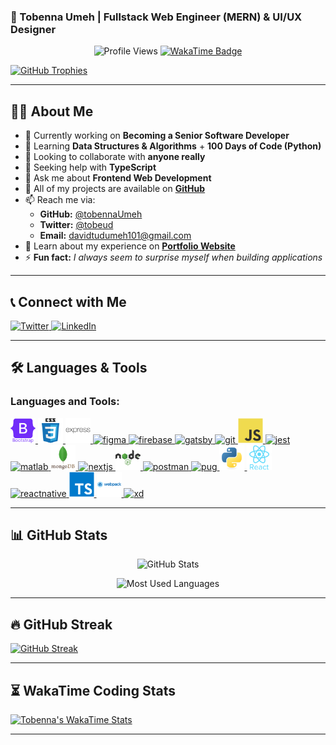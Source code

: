 ### 📌 Tobenna Umeh | Fullstack Web Engineer (MERN) & UI/UX Designer

<p align="center">
  <img src="https://komarev.com/ghpvc/?username=tobennaumeh&label=Profile%20views&color=0e75b6&style=flat" alt="Profile Views" />
  <a href="https://wakatime.com/@e5b122ac-8588-4bb4-980f-8a0a6611fbc2">
    <img src="https://wakatime.com/badge/user/e5b122ac-8588-4bb4-980f-8a0a6611fbc2.svg" alt="WakaTime Badge" />
  </a>
</p>

[![GitHub Trophies](https://github-profile-trophy.vercel.app/?username=tobennaUmeh)](https://github.com/ryo-ma/github-profile-trophy)

---

## 👨‍💻 About Me
- 🔭 Currently working on **Becoming a Senior Software Developer**  
- 🌱 Learning **Data Structures & Algorithms** + **100 Days of Code (Python)**  
- 👯 Looking to collaborate with **anyone really**  
- 🤝 Seeking help with **TypeScript**  
- 💬 Ask me about **Frontend Web Development**  
- 📂 All of my projects are available on **[GitHub](https://github.com/tobennaUmeh)**  
- 📫 Reach me via:
  - **GitHub:** [@tobennaUmeh](https://github.com/tobennaUmeh)  
  - **Twitter:** [@tobeud](https://twitter.com/tobeud)  
  - **Email:** [davidtudumeh101@gmail.com](mailto:davidtudumeh101@gmail.com)  
- 📄 Learn about my experience on **[Portfolio Website](https://tobennaumeh.github.io/)**  
- ⚡ **Fun fact:** _I always seem to surprise myself when building applications_  

---

## 📞 Connect with Me
<p align="left">
  <a href="https://twitter.com/tobeud" target="blank">
    <img src="https://raw.githubusercontent.com/rahuldkjain/github-profile-readme-generator/master/src/images/icons/Social/twitter.svg" alt="Twitter" height="30" width="40" />
  </a>
  <a href="https://www.linkedin.com/in/tobenna-umeh-2b66b8211/" target="blank">
    <img src="https://raw.githubusercontent.com/rahuldkjain/github-profile-readme-generator/master/src/images/icons/Social/linked-in-alt.svg" alt="LinkedIn" height="30" width="40" />
  </a>
</p>

---

## 🛠️ Languages & Tools
<h3 align="left">Languages and Tools:</h3>
<p align="left"> <a href="https://getbootstrap.com" target="_blank" rel="noreferrer"> <img src="https://raw.githubusercontent.com/devicons/devicon/master/icons/bootstrap/bootstrap-plain-wordmark.svg" alt="bootstrap" width="40" height="40"/> </a> <a href="https://www.w3schools.com/css/" target="_blank" rel="noreferrer"> <img src="https://raw.githubusercontent.com/devicons/devicon/master/icons/css3/css3-original-wordmark.svg" alt="css3" width="40" height="40"/> </a> <a href="https://expressjs.com" target="_blank" rel="noreferrer"> <img src="https://raw.githubusercontent.com/devicons/devicon/master/icons/express/express-original-wordmark.svg" alt="express" width="40" height="40"/> </a> <a href="https://www.figma.com/" target="_blank" rel="noreferrer"> <img src="https://www.vectorlogo.zone/logos/figma/figma-icon.svg" alt="figma" width="40" height="40"/> </a> <a href="https://firebase.google.com/" target="_blank" rel="noreferrer"> <img src="https://www.vectorlogo.zone/logos/firebase/firebase-icon.svg" alt="firebase" width="40" height="40"/> </a> <a href="https://www.gatsbyjs.com/" target="_blank" rel="noreferrer"> <img src="https://www.vectorlogo.zone/logos/gatsbyjs/gatsbyjs-icon.svg" alt="gatsby" width="40" height="40"/> </a> <a href="https://git-scm.com/" target="_blank" rel="noreferrer"> <img src="https://www.vectorlogo.zone/logos/git-scm/git-scm-icon.svg" alt="git" width="40" height="40"/> </a> <a href="https://developer.mozilla.org/en-US/docs/Web/JavaScript" target="_blank" rel="noreferrer"> <img src="https://raw.githubusercontent.com/devicons/devicon/master/icons/javascript/javascript-original.svg" alt="javascript" width="40" height="40"/> </a> <a href="https://jestjs.io" target="_blank" rel="noreferrer"> <img src="https://www.vectorlogo.zone/logos/jestjsio/jestjsio-icon.svg" alt="jest" width="40" height="40"/> </a> <a href="https://www.mathworks.com/" target="_blank" rel="noreferrer"> <img src="https://upload.wikimedia.org/wikipedia/commons/2/21/Matlab_Logo.png" alt="matlab" width="40" height="40"/> </a> <a href="https://www.mongodb.com/" target="_blank" rel="noreferrer"> <img src="https://raw.githubusercontent.com/devicons/devicon/master/icons/mongodb/mongodb-original-wordmark.svg" alt="mongodb" width="40" height="40"/> </a> <a href="https://nextjs.org/" target="_blank" rel="noreferrer"> <img src="https://cdn.worldvectorlogo.com/logos/nextjs-2.svg" alt="nextjs" width="40" height="40"/> </a> <a href="https://nodejs.org" target="_blank" rel="noreferrer"> <img src="https://raw.githubusercontent.com/devicons/devicon/master/icons/nodejs/nodejs-original-wordmark.svg" alt="nodejs" width="40" height="40"/> </a> <a href="https://postman.com" target="_blank" rel="noreferrer"> <img src="https://www.vectorlogo.zone/logos/getpostman/getpostman-icon.svg" alt="postman" width="40" height="40"/> </a> <a href="https://pugjs.org" target="_blank" rel="noreferrer"> <img src="https://cdn.worldvectorlogo.com/logos/pug.svg" alt="pug" width="40" height="40"/> </a> <a href="https://www.python.org" target="_blank" rel="noreferrer"> <img src="https://raw.githubusercontent.com/devicons/devicon/master/icons/python/python-original.svg" alt="python" width="40" height="40"/> </a> <a href="https://reactjs.org/" target="_blank" rel="noreferrer"> <img src="https://raw.githubusercontent.com/devicons/devicon/master/icons/react/react-original-wordmark.svg" alt="react" width="40" height="40"/> </a> <a href="https://reactnative.dev/" target="_blank" rel="noreferrer"> <img src="https://reactnative.dev/img/header_logo.svg" alt="reactnative" width="40" height="40"/> </a> <a href="https://www.typescriptlang.org/" target="_blank" rel="noreferrer"> <img src="https://raw.githubusercontent.com/devicons/devicon/master/icons/typescript/typescript-original.svg" alt="typescript" width="40" height="40"/> </a> <a href="https://webpack.js.org" target="_blank" rel="noreferrer"> <img src="https://raw.githubusercontent.com/devicons/devicon/d00d0969292a6569d45b06d3f350f463a0107b0d/icons/webpack/webpack-original-wordmark.svg" alt="webpack" width="40" height="40"/> </a> <a href="https://www.adobe.com/products/xd.html" target="_blank" rel="noreferrer"> <img src="https://cdn.worldvectorlogo.com/logos/adobe-xd.svg" alt="xd" width="40" height="40"/> </a> </p>

---

## 📊 GitHub Stats
<p align="center">
  <img src="https://github-readme-stats-git-master-tobennaumeh.vercel.app/api?username=tobennaUmeh&show_icons=true&locale=en" alt="GitHub Stats" />
</p>

<p align="center">
  <img src="https://github-readme-stats-git-master-tobennaumeh.vercel.app/api/top-langs?username=tobennaUmeh&show_icons=true&locale=en&layout=compact" alt="Most Used Languages" />
</p>

---

## 🔥 GitHub Streak
[![GitHub Streak](https://streak-stats.demolab.com?user=tobennaUmeh&theme=highcontrast&hide_border=true&exclude_days=Sun%2CSat)](https://git.io/streak-stats)

---

## ⏳ WakaTime Coding Stats
[![Tobenna's WakaTime Stats](github-readme-stats-git-master-tobennaumeh.vercel.app/api/wakatime?username=tobennaUmeh)](https://github-readme-stats-tobennaumeh.vercel.app/)

---

<!--
**tobennaUmeh/tobennaUmeh** is a ✨ _special_ ✨ repository because its README.md (this file) appears on your GitHub profile.

Here are some ideas to get you started:

- 🔭 I’m currently working on ...
- 🌱 I’m currently learning ...
- 👯 I’m looking to collaborate on ...
- 🤔 I’m looking for help with ...
- 💬 Ask me about ...
- 📫 How to reach me: ...
- 😄 Pronouns: ...
- ⚡ Fun fact: ...
-->
